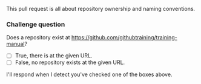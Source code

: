 This pull request is all about repository ownership and naming conventions. 

### Challenge question

Does a repository exist at https://github.com/githubtraining/training-manual?

- [ ] True, there is at the given URL.
- [ ] False, no repository exists at the given URL.

I'll respond when I detect you've checked one of the boxes above. 
